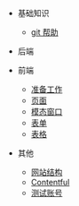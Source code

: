 - 基础知识
  - [git 帮助](https://github.com/pintia/sparkling-daydream/wiki/Git%E5%B8%AE%E5%8A%A9)

- 后端

- 前端
  - [准备工作](https://github.com/pintia/sparkling-daydream/wiki/%E5%89%8D%E7%AB%AF%E5%8F%91%E5%B8%83%E5%B8%AE%E5%8A%A9(%E5%BE%85%E5%AE%8C%E5%96%84))
  - [页面](https://github.com/pintia/sparkling-daydream/wiki/%E5%89%8D%E7%AB%AF%E5%BC%80%E5%8F%91-%E9%A1%B5%E9%9D%A2)
  - [模态窗口](https://github.com/pintia/sparkling-daydream/wiki/%E5%89%8D%E7%AB%AF%E5%BC%80%E5%8F%91-%E6%A8%A1%E6%80%81%E7%AA%97%E5%8F%A3)
  - [表单](https://github.com/pintia/sparkling-daydream/wiki/%E5%89%8D%E7%AB%AF%E5%BC%80%E5%8F%91-%E8%A1%A8%E5%8D%95)
  - [表格](https://github.com/pintia/sparkling-daydream/wiki/%E5%89%8D%E7%AB%AF%E5%BC%80%E5%8F%91-%E8%A1%A8%E6%A0%BC)


- 其他
  - [网站结构](https://github.com/pintia/sparkling-daydream/wiki/%E7%BD%91%E7%AB%99%E7%BB%93%E6%9E%84(%E5%BE%85%E5%AE%8C%E5%96%84))
  - [Contentful](https://github.com/pintia/sparkling-daydream/wiki/%E7%94%A8Contentful%E5%8F%91%E5%85%AC%E5%91%8A)
  - [测试账号](https://github.com/pintia/sparkling-daydream/wiki/%E5%86%85%E9%83%A8%E6%B5%8B%E8%AF%95%E8%B4%A6%E5%8F%B7)
